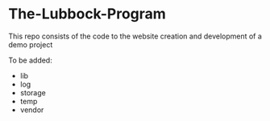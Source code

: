 # The-Lubbock-Program
This repo consists of the code to the website creation and development of a demo project

To be added:
+ lib
+ log
+ storage
+ temp
+ vendor
